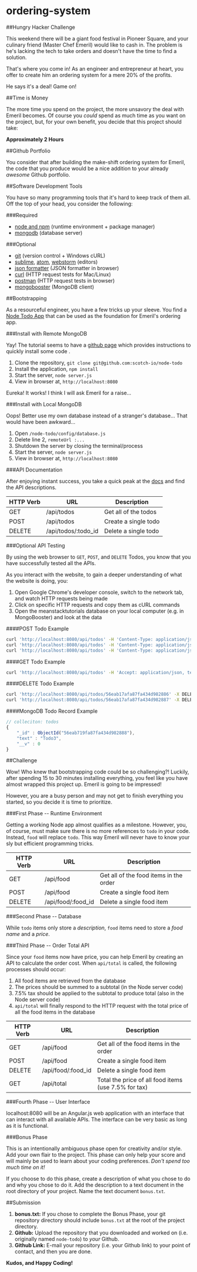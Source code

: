 # ordering-system

##Hungry Hacker Challenge

This weekend there will be a giant food festival in Pioneer Square, and your culinary friend (Master Chef Emeril) would like to cash in. The problem is he's lacking the tech to take orders and doesn't have the time to find a solution.

That's where you come in! As an engineer and entrepreneur at heart, you offer to create him an ordering system for a mere 20% of the profits.

He says it's a deal! Game on!

##Time is Money
 
The more time you spend on the project, the more unsavory the deal with Emeril becomes. Of course you _could_ spend as much time as you want on the project, but, for your own benefit, you decide that this project should take:

**Approximately 2 Hours**

##Github Portfolio

You consider that after building the make-shift ordering system for Emeril, the code that you produce would be a nice addition to your already _awesome_ Github portfolio.

##Software Development Tools

You have so many programming tools that it's hard to keep track of them all. Off the top of your head, you consider the following:

###Required

- [node and npm](https://nodejs.org/en/) (runtime environment + package manager)
- [mongodb](https://www.mongodb.org/downloads#production) (database server)

###Optional

- [git](https://git-scm.com/book/en/v2/Getting-Started-Installing-Git) (version control + Windows cURL)
- [sublime](https://www.sublimetext.com/), [atom](https://atom.io/), [webstorm](https://www.jetbrains.com/webstorm/) (editors)
- [json formatter](https://chrome.google.com/webstore/detail/json-formatter/bcjindcccaagfpapjjmafapmmgkkhgoa?hl=en) (JSON formatter in browser)
- [curl](https://curl.haxx.se/download.html) (HTTP request tests for Mac/Linux)
- [postman](https://chrome.google.com/webstore/detail/postman/fhbjgbiflinjbdggehcddcbncdddomop?hl=en) (HTTP request tests in browser)
- [mongobooster](http://mongobooster.com/downloads) (MongoDB client)

##Bootstrapping

As a resourceful engineer, you have a few tricks up your sleeve. You find a [Node Todo App](https://scotch.io/tutorials/creating-a-single-page-todo-app-with-node-and-angular) that can be used as the foundation for Emeril's ordering app.

###Install with Remote MongoDB

Yay! The tutorial seems to have a [github page](https://github.com/scotch-io/node-todo) which provides instructions to quickly install some code .

1. Clone the repository, `git clone git@github.com:scotch-io/node-todo`
2. Install the application, `npm install`
3. Start the server, `node server.js`
4. View in browser at, `http://localhost:8080`

Eureka! It works! I think I will ask Emeril for a raise...

###Install with Local MongoDB

Oops! Better use my own database instead of a stranger's database... That would have been awkward...

1. Open `/node-todo/config/database.js`
2. Delete line 2, `remoteUrl :...`
3. Shutdown the server by closing the terminal/process
4. Start the server, `node server.js`
5. View in browser at, `http://localhost:8080`

###API Documentation

After enjoying instant success, you take a quick peak at the [docs](https://scotch.io/tutorials/creating-a-single-page-todo-app-with-node-and-angular) and find the API descriptions.

| HTTP Verb     | URL                  | Description          |
| ------------- | -------------------- | -------------------- |
| GET           | /api/todos           | Get all of the todos |
| POST          | /api/todos           | Create a single todo |
| DELETE        | /api/todos/:todo_id  | Delete a single todo |

###Optional API Testing

By using the web browser to `GET`, `POST`, and `DELETE` Todos, you know that you have successfully tested all the APIs. 

As you interact with the website, to gain a deeper understanding of what the website is doing, you:
 
1. Open Google Chrome's developer console, switch to the network tab, and watch HTTP requests being made
2. Click on specific HTTP requests and copy them as cURL commands
3. Open the meanstacktutorials database on your local computer (e.g. in MongoBooster) and look at the data

####POST Todo Example

```sh
curl 'http://localhost:8080/api/todos' -H 'Content-Type: application/json;charset=UTF-8' -H 'Accept: application/json, text/plain, */*' --data-binary '{"text":"Todo1"}' --compressed
curl 'http://localhost:8080/api/todos' -H 'Content-Type: application/json;charset=UTF-8' -H 'Accept: application/json, text/plain, */*' --data-binary '{"text":"Todo2"}' --compressed
curl 'http://localhost:8080/api/todos' -H 'Content-Type: application/json;charset=UTF-8' -H 'Accept: application/json, text/plain, */*' --data-binary '{"text":"Todo3"}' --compressed
```

####GET Todo Example

```sh
curl 'http://localhost:8080/api/todos' -H 'Accept: application/json, text/plain, */*' -H 'Cache-Control: max-age=0' --compressed
```

####DELETE Todo Example

```sh
curl 'http://localhost:8080/api/todos/56eab17afa87fa434d982886' -X DELETE -H 'Accept: application/json, text/plain, */*' --compressed
curl 'http://localhost:8080/api/todos/56eab17afa87fa434d982887' -X DELETE -H 'Accept: application/json, text/plain, */*' --compressed
```

####MongoDB Todo Record Example

```js
// colleciton: todos
{
    "_id" : ObjectId("56eab719fa87fa434d982888"),
    "text" : "Todo3",
    "__v" : 0
}
```

##Challenge

Wow! Who knew that bootstrapping code could be so challenging?! Luckily, after spending 15 to 30 minutes installing everything, you feel like you have almost wrapped this project up. Emeril is going to be impressed!

However, you are a busy person and may not get to finish everything you started, so you decide it is time to prioritize.

###First Phase -- Runtime Environment

Getting a working Node app almost qualifies as a milestone. However, you, of course, must make sure there is no more references to `todo` in your code. Instead, `food` will replace `todo`. This way Emeril will never have to know your sly but efficient programming tricks.

| HTTP Verb     | URL                  | Description                            |
| ------------- | -------------------- | -------------------------------------- |
| GET           | /api/food            | Get all of the food items in the order |
| POST          | /api/food            | Create a single food item              |
| DELETE        | /api/food/:food_id   | Delete a single food item              |

###Second Phase -- Database

While `todo` items only store a _description_, `food` items need to store a _food name_ and a _price_.

###Third Phase -- Order Total API

Since your `food` items now have price, you can help Emeril by creating an API to calculate the order cost. When `api/total` is called, the following processes should occur:

1. All food items are retrieved from the database
2. The prices should be summed to a subtotal (in the Node server code)
3. 7.5% tax should be applied to the subtotal to produce total (also in the Node server code)
4. `api/total` will finally respond to the HTTP request with the total price of all the food items in the database

| HTTP Verb     | URL                  | Description                                         |
| ------------- | -------------------- | --------------------------------------------------- |
| GET           | /api/food            | Get all of the food items in the order              |
| POST          | /api/food            | Create a single food item                           |
| DELETE        | /api/food/:food_id   | Delete a single food item                           |
| GET           | /api/total           | Total the price of all food items (use 7.5% for tax)|

###Fourth Phase -- User Interface

localhost:8080 will be an Angular.js web application with an interface that can interact with all available APIs. The interface can be very basic as long as it is functional.

###Bonus Phase

This is an intentionally ambiguous phase open for creativity and/or style. Add your own flair to the project. This phase can only help your score and will mainly be used to learn about your coding preferences. _Don't spend too much time on it!_

If you choose to do this phase, create a description of what you chose to do and why you chose to do it. Add the description to a text document in the root directory of your project. Name the text document `bonus.txt`.

##Submission

1. **bonus.txt:** If you chose to complete the Bonus Phase, your git repository directory should include `bonus.txt` at the root of the project directory.
2. **Github:** Upload the repository that you downloaded and worked on (i.e. originally named `node-todo`) to _your_ Github. 
3. **Github Link:** E-mail your repository (i.e. your Github link) to your point of contact, and then you are done.

**Kudos, and Happy Coding!**
